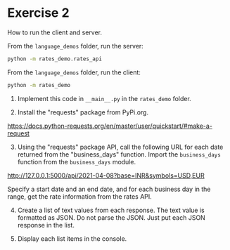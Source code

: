 # Exercise 2

How to run the client and server.

From the `language_demos` folder, run the server:

```bash
python -m rates_demo.rates_api
```

From the `language_demos` folder, run the client:

```bash
python -m rates_demo 
```

1. Implement this code in `__main__.py` in the `rates_demo` folder. 

2. Install the "requests" package from PyPi.org.

https://docs.python-requests.org/en/master/user/quickstart/#make-a-request

3. Using the "requests" package API, call the following URL for each date returned from the "business_days" function. Import the `business_days` function from the `business_days` module.

http://127.0.0.1:5000/api/2021-04-08?base=INR&symbols=USD,EUR

Specify a start date and an end date, and for each business day in the range, get the rate information from the rates API.

4. Create a list of text values from each response. The text value is formatted as JSON. Do not parse the JSON. Just put each JSON response in the list.

5. Display each list items in the console.